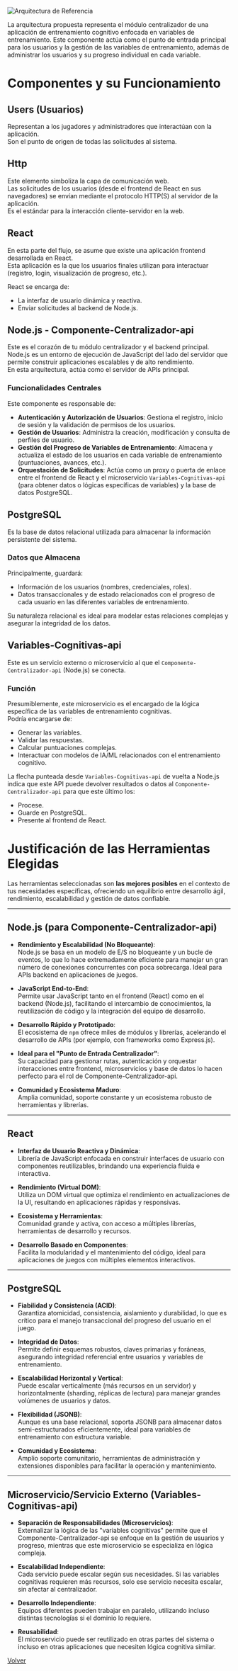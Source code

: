 ![Arquitectura de Referencia](/Imagenes/Arquitectura_Referencia.png)

La arquitectura propuesta representa el módulo centralizador de una aplicación de entrenamiento cognitivo enfocada en variables de entrenamiento. Este componente actúa como el punto de entrada principal para los usuarios y la gestión de las variables de entrenamiento, además de administrar los usuarios y su progreso individual en cada variable.

# Componentes y su Funcionamiento

## Users (Usuarios)
Representan a los jugadores y administradores que interactúan con la aplicación.  
Son el punto de origen de todas las solicitudes al sistema.

## Http
Este elemento simboliza la capa de comunicación web.  
Las solicitudes de los usuarios (desde el frontend de React en sus navegadores) se envían mediante el protocolo HTTP(S) al servidor de la aplicación.  
Es el estándar para la interacción cliente-servidor en la web.

## React
En esta parte del flujo, se asume que existe una aplicación frontend desarrollada en React.  
Esta aplicación es la que los usuarios finales utilizan para interactuar (registro, login, visualización de progreso, etc.).

React se encarga de:

- La interfaz de usuario dinámica y reactiva.
- Enviar solicitudes al backend de Node.js.

## Node.js - Componente-Centralizador-api
Este es el corazón de tu módulo centralizador y el backend principal.  
Node.js es un entorno de ejecución de JavaScript del lado del servidor que permite construir aplicaciones escalables y de alto rendimiento.  
En esta arquitectura, actúa como el servidor de APIs principal.

### Funcionalidades Centrales
Este componente es responsable de:

- **Autenticación y Autorización de Usuarios**: Gestiona el registro, inicio de sesión y la validación de permisos de los usuarios.
- **Gestión de Usuarios**: Administra la creación, modificación y consulta de perfiles de usuario.
- **Gestión del Progreso de Variables de Entrenamiento**: Almacena y actualiza el estado de los usuarios en cada variable de entrenamiento (puntuaciones, avances, etc.).
- **Orquestación de Solicitudes**: Actúa como un proxy o puerta de enlace entre el frontend de React y el microservicio `Variables-Cognitivas-api` (para obtener datos o lógicas específicas de variables) y la base de datos PostgreSQL.

## PostgreSQL
Es la base de datos relacional utilizada para almacenar la información persistente del sistema.

### Datos que Almacena
Principalmente, guardará:

- Información de los usuarios (nombres, credenciales, roles).
- Datos transaccionales y de estado relacionados con el progreso de cada usuario en las diferentes variables de entrenamiento.

Su naturaleza relacional es ideal para modelar estas relaciones complejas y asegurar la integridad de los datos.

## Variables-Cognitivas-api
Este es un servicio externo o microservicio al que el `Componente-Centralizador-api` (Node.js) se conecta.

### Función
Presumiblemente, este microservicio es el encargado de la lógica específica de las variables de entrenamiento cognitivas.  
Podría encargarse de:

- Generar las variables.
- Validar las respuestas.
- Calcular puntuaciones complejas.
- Interactuar con modelos de IA/ML relacionados con el entrenamiento cognitivo.

La flecha punteada desde `Variables-Cognitivas-api` de vuelta a Node.js indica que este API puede devolver resultados o datos al `Componente-Centralizador-api` para que este último los:

- Procese.
- Guarde en PostgreSQL.
- Presente al frontend de React.

# Justificación de las Herramientas Elegidas

Las herramientas seleccionadas son **las mejores posibles** en el contexto de tus necesidades específicas, ofreciendo un equilibrio entre desarrollo ágil, rendimiento, escalabilidad y gestión de datos confiable.

---

## Node.js (para Componente-Centralizador-api)

- **Rendimiento y Escalabilidad (No Bloqueante)**:  
  Node.js se basa en un modelo de E/S no bloqueante y un bucle de eventos, lo que lo hace extremadamente eficiente para manejar un gran número de conexiones concurrentes con poca sobrecarga. Ideal para APIs backend en aplicaciones de juegos.

- **JavaScript End-to-End**:  
  Permite usar JavaScript tanto en el frontend (React) como en el backend (Node.js), facilitando el intercambio de conocimientos, la reutilización de código y la integración del equipo de desarrollo.

- **Desarrollo Rápido y Prototipado**:  
  El ecosistema de `npm` ofrece miles de módulos y librerías, acelerando el desarrollo de APIs (por ejemplo, con frameworks como Express.js).

- **Ideal para el "Punto de Entrada Centralizador"**:  
  Su capacidad para gestionar rutas, autenticación y orquestar interacciones entre frontend, microservicios y base de datos lo hacen perfecto para el rol de Componente-Centralizador-api.

- **Comunidad y Ecosistema Maduro**:  
  Amplia comunidad, soporte constante y un ecosistema robusto de herramientas y librerías.

---

## React

- **Interfaz de Usuario Reactiva y Dinámica**:  
  Librería de JavaScript enfocada en construir interfaces de usuario con componentes reutilizables, brindando una experiencia fluida e interactiva.

- **Rendimiento (Virtual DOM)**:  
  Utiliza un DOM virtual que optimiza el rendimiento en actualizaciones de la UI, resultando en aplicaciones rápidas y responsivas.

- **Ecosistema y Herramientas**:  
  Comunidad grande y activa, con acceso a múltiples librerías, herramientas de desarrollo y recursos.

- **Desarrollo Basado en Componentes**:  
  Facilita la modularidad y el mantenimiento del código, ideal para aplicaciones de juegos con múltiples elementos interactivos.

---

## PostgreSQL

- **Fiabilidad y Consistencia (ACID)**:  
  Garantiza atomicidad, consistencia, aislamiento y durabilidad, lo que es crítico para el manejo transaccional del progreso del usuario en el juego.

- **Integridad de Datos**:  
  Permite definir esquemas robustos, claves primarias y foráneas, asegurando integridad referencial entre usuarios y variables de entrenamiento.

- **Escalabilidad Horizontal y Vertical**:  
  Puede escalar verticalmente (más recursos en un servidor) y horizontalmente (sharding, réplicas de lectura) para manejar grandes volúmenes de usuarios y datos.

- **Flexibilidad (JSONB)**:  
  Aunque es una base relacional, soporta JSONB para almacenar datos semi-estructurados eficientemente, ideal para variables de entrenamiento con estructura variable.

- **Comunidad y Ecosistema**:  
  Amplio soporte comunitario, herramientas de administración y extensiones disponibles para facilitar la operación y mantenimiento.

---

## Microservicio/Servicio Externo (Variables-Cognitivas-api)

- **Separación de Responsabilidades (Microservicios)**:  
  Externalizar la lógica de las "variables cognitivas" permite que el Componente-Centralizador-api se enfoque en la gestión de usuarios y progreso, mientras que este microservicio se especializa en lógica compleja.

- **Escalabilidad Independiente**:  
  Cada servicio puede escalar según sus necesidades. Si las variables cognitivas requieren más recursos, solo ese servicio necesita escalar, sin afectar al centralizador.

- **Desarrollo Independiente**:  
  Equipos diferentes pueden trabajar en paralelo, utilizando incluso distintas tecnologías si el dominio lo requiere.

- **Reusabilidad**:  
  El microservicio puede ser reutilizado en otras partes del sistema o incluso en otras aplicaciones que necesiten lógica cognitiva similar.

[Volver](https://github.com/federico1605/Documentacion_Cognicare/tree/main)
